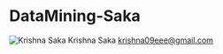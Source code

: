 # DataMining-Saka
![Krishna Saka](http://i65.tinypic.com/4sz96q.jpg)
Krishna Saka
krishna09eee@gmail.com
